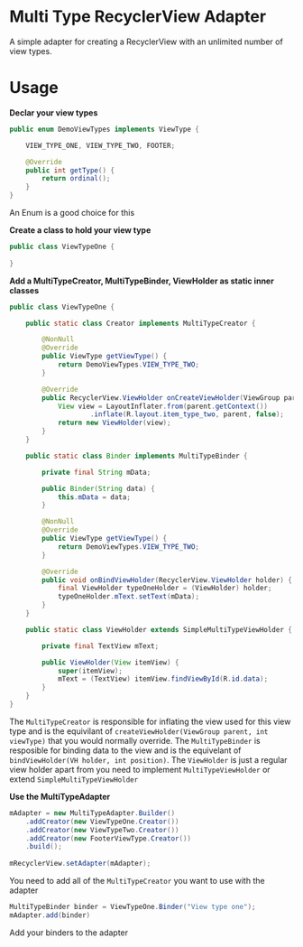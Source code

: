 # Multi Type RecyclerView Adapter
A simple adapter for creating a RecyclerView with an unlimited number of view types.

# Usage
**Declar your view types**
```java
public enum DemoViewTypes implements ViewType {

    VIEW_TYPE_ONE, VIEW_TYPE_TWO, FOOTER;

    @Override
    public int getType() {
        return ordinal();
    }
}
```
An Enum is a good choice for this

**Create a class to hold your view type**
```java
public class ViewTypeOne {
    
}
```
**Add a MultiTypeCreator, MultiTypeBinder, ViewHolder as static inner classes**
```java
public class ViewTypeOne {

    public static class Creator implements MultiTypeCreator {

        @NonNull
        @Override
        public ViewType getViewType() {
            return DemoViewTypes.VIEW_TYPE_TWO;
        }

        @Override
        public RecyclerView.ViewHolder onCreateViewHolder(ViewGroup parent) {
            View view = LayoutInflater.from(parent.getContext())
                    .inflate(R.layout.item_type_two, parent, false);
            return new ViewHolder(view);
        }
    }

    public static class Binder implements MultiTypeBinder {

        private final String mData;

        public Binder(String data) {
            this.mData = data;
        }

        @NonNull
        @Override
        public ViewType getViewType() {
            return DemoViewTypes.VIEW_TYPE_TWO;
        }

        @Override
        public void onBindViewHolder(RecyclerView.ViewHolder holder) {
            final ViewHolder typeOneHolder = (ViewHolder) holder;
            typeOneHolder.mText.setText(mData);
        }
    }

    public static class ViewHolder extends SimpleMultiTypeViewHolder {

        private final TextView mText;

        public ViewHolder(View itemView) {
            super(itemView);
            mText = (TextView) itemView.findViewById(R.id.data);
        }
    }
}
```
The `MultiTypeCreator` is responsible for inflating the view used for this view type and is the equivilant of `createViewHolder(ViewGroup parent, int viewType)` that you would normally override. The `MultiTypeBinder` is resposible for binding data to the view and is the equivelant of `bindViewHolder(VH holder, int position)`. The `ViewHolder` is just a regular view holder apart from you need to implement `MultiTypeViewHolder` or extend `SimpleMultiTypeViewHolder`

**Use the MultiTypeAdapter**
```java
mAdapter = new MultiTypeAdapter.Builder()
    .addCreator(new ViewTypeOne.Creator())
    .addCreator(new ViewTypeTwo.Creator())
    .addCreator(new FooterViewType.Creator())
    .build();
    
mRecyclerView.setAdapter(mAdapter);
```
You need to add all of the `MultiTypeCreator` you want to use with the adapter

```java
MultiTypeBinder binder = ViewTypeOne.Binder("View type one");
mAdapter.add(binder)
```
Add your binders to the adapter
